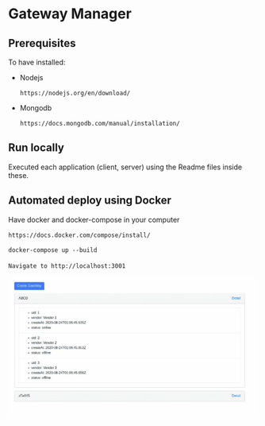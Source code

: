 # Gateway Manager

## Prerequisites

To have installed:

- Nodejs
  ```
  https://nodejs.org/en/download/
  ```
- Mongodb

  ```
  https://docs.mongodb.com/manual/installation/
  ```

## Run locally

Executed each application (client, server) using the Readme files inside these.

## Automated deploy using Docker

Have docker and docker-compose in your computer

```
https://docs.docker.com/compose/install/
```

```
docker-compose up --build

Navigate to http://localhost:3001
```

![](demo.gif)
